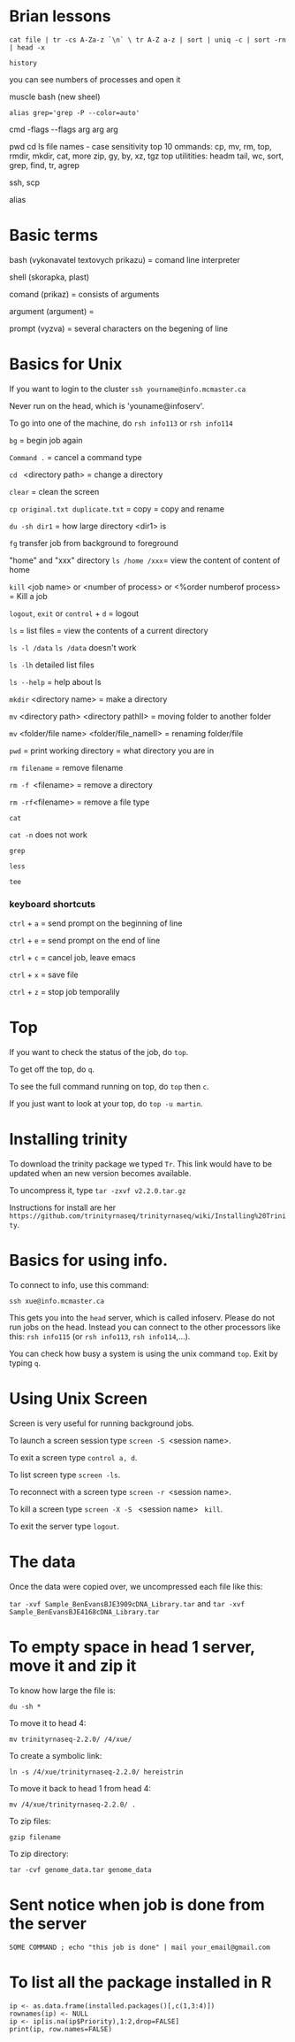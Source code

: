 # Brian lessons

```
cat file | tr -cs A-Za-z `\n` \ tr A-Z a-z | sort | uniq -c | sort -rn | head -x
```
```
history
```
you can see numbers of processes and open it

muscle
bash (new sheel)
```
alias grep='grep -P --color=auto'
```
cmd -flags --flags arg arg arg

pwd
cd
ls
file names - case sensitivity
top 10  ommands: cp, mv, rm, top, rmdir, mkdir, cat, more
zip, gy, by, xz, tgz
top utilitities: headm tail, wc, sort, grep, find, tr, agrep 

ssh, scp

alias

# Basic terms
bash (vykonavatel textovych prikazu) = comand line interpreter

shell (skorapka, plast)

comand (prikaz) = consists of arguments

argument (argument) = 

prompt (vyzva) = several characters on the begening of line

# Basics for Unix

If you want to login to the cluster `ssh yourname@info.mcmaster.ca`

Never run on the head, which is 'youname@infoserv'.

To go into one of the machine, do `rsh info113` or `rsh info114` 

`bg` = begin job again

`Command .` = cancel a command type

`cd ` \<directory path\> = change a directory

`clear` = clean the screen

`cp original.txt duplicate.txt` = copy = copy and rename

`du -sh dir1` = how large directory \<dir1\> is

`fg` transfer job from background to foreground

"home" and "xxx" directory `ls /home /xxx`= view the content of content of home

`kill` \<job name\> or \<number of process\> or \<%order numberof process\> = Kill a job

`logout`, `exit` or `control` + `d` = logout

`ls` = list files = view the contents of a current directory

`ls -l /data` `ls /data` doesn't work

`ls -lh` detailed list files

`ls --help` = help about ls

`mkdir` \<directory name\> = make a directory

`mv` \<directory path\> \<directory pathII\> = moving folder to another folder

`mv` \<folder/file name\> \<folder/file_nameII\> = renaming folder/file

`pwd` = print working directory = what directory you are in  

`rm filename` = remove filename

`rm -f `\<filename\> = remove a directory 

`rm -rf`\<filename\> = remove a file type

`cat` 

`cat -n` does not work

`grep`

`less`

`tee`

### keyboard shortcuts
`ctrl` + `a` = send prompt on the beginning of line

`ctrl` + `e` = send prompt on the end of line

`ctrl` + `c` = cancel job, leave emacs

`ctrl` + `x` = save file

`ctrl` + `z` = stop job temporalily



# Top
If you want to check the status of the job, do `top`.

To get off the top, do `q`.

To see the full command running on top, do `top` then `c`.

If you just want to look at your top, do `top -u martin`.

# Installing trinity
To download the trinity package we typed `Tr`.  This link would have to be updated when an new version becomes available.

To uncompress it, type `tar -zxvf v2.2.0.tar.gz`

Instructions for install are her `https://github.com/trinityrnaseq/trinityrnaseq/wiki/Installing%20Trinity`.



# Basics for using info.

To connect to info, use this command:

`ssh xue@info.mcmaster.ca`

This gets you into the `head` server, which is called infoserv.  Please do not run jobs on the head.  Instead you can connect to the other processors like this: `rsh info115` (or `rsh info113`, `rsh info114`,...).

You can check how busy a system is using the unix command `top`.  Exit by typing `q`.

# Using Unix Screen

Screen is very useful for running background jobs.

To launch a screen session type `screen -S `\<session name\>.

To exit a screen type `control a, d`.  

To list screen type `screen -ls`.

To reconnect with a screen type `screen -r `\<session name\>.

To kill a screen type `screen -X -S ` \<session name\> ` kill`.

To exit the server type `logout`.

# The data

Once the data were copied over, we uncompressed each file like this:

`tar -xvf Sample_BenEvansBJE3909cDNA_Library.tar`
and
`tar -xvf Sample_BenEvansBJE4168cDNA_Library.tar`

# To empty space in head 1 server, move it and zip it 
To know how large the file is:
 ```
 du -sh *
 ```
To move it to head 4:
```
mv trinityrnaseq-2.2.0/ /4/xue/
```
To create a symbolic link:
```
ln -s /4/xue/trinityrnaseq-2.2.0/ hereistrin
```
To move it back to head 1 from head 4:
```
mv /4/xue/trinityrnaseq-2.2.0/ .
```
To zip files:
```
gzip filename
```
To zip directory: 
```
tar -cvf genome_data.tar genome_data
```
# Sent notice when job is done from the server
```
SOME COMMAND ; echo "this job is done" | mail your_email@gmail.com
```

# To list all the package installed in R
```
ip <- as.data.frame(installed.packages()[,c(1,3:4)])
rownames(ip) <- NULL
ip <- ip[is.na(ip$Priority),1:2,drop=FALSE]
print(ip, row.names=FALSE)
```
